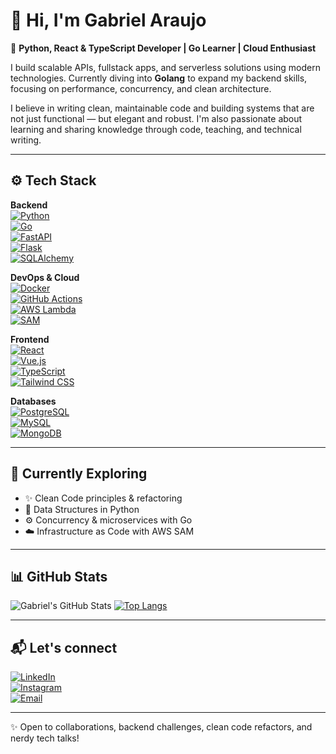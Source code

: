 # 👋 Hi, I'm Gabriel Araujo

🐍 **Python, React & TypeScript Developer | Go Learner | Cloud Enthusiast**  

I build scalable APIs, fullstack apps, and serverless solutions using modern technologies. Currently diving into **Golang** to expand my backend skills, focusing on performance, concurrency, and clean architecture.

I believe in writing clean, maintainable code and building systems that are not just functional — but elegant and robust. I'm also passionate about learning and sharing knowledge through code, teaching, and technical writing.

---

## ⚙️ Tech Stack

**Backend**  
[![Python](https://img.shields.io/badge/-Python-blue?style=flat&logo=python&logoColor=white)]()  
[![Go](https://img.shields.io/badge/-Go-00ADD8?style=flat&logo=go&logoColor=white)]()  
[![FastAPI](https://img.shields.io/badge/-FastAPI-009688?style=flat&logo=fastapi&logoColor=white)]()  
[![Flask](https://img.shields.io/badge/-Flask-000000?style=flat&logo=flask&logoColor=white)]()  
[![SQLAlchemy](https://img.shields.io/badge/-SQLAlchemy-red?style=flat&logo=sqlalchemy&logoColor=white)]()

**DevOps & Cloud**  
[![Docker](https://img.shields.io/badge/-Docker-2496ED?style=flat&logo=docker&logoColor=white)]()  
[![GitHub Actions](https://img.shields.io/badge/-GitHub%20Actions-2088FF?style=flat&logo=githubactions&logoColor=white)]()  
[![AWS Lambda](https://img.shields.io/badge/-AWS_Lambda-FF9900?style=flat&logo=awslambda&logoColor=white)]()  
[![SAM](https://img.shields.io/badge/-AWS%20SAM-232F3E?style=flat&logo=amazonaws&logoColor=white)]()

**Frontend**  
[![React](https://img.shields.io/badge/-React-61DAFB?style=flat&logo=react&logoColor=white)]()  
[![Vue.js](https://img.shields.io/badge/-Vue.js-4FC08D?style=flat&logo=vue.js&logoColor=white)]()  
[![TypeScript](https://img.shields.io/badge/-TypeScript-3178C6?style=flat&logo=typescript&logoColor=white)]()  
[![Tailwind CSS](https://img.shields.io/badge/-TailwindCSS-38B2AC?style=flat&logo=tailwind-css&logoColor=white)]()

**Databases**  
[![PostgreSQL](https://img.shields.io/badge/-PostgreSQL-336791?style=flat&logo=postgresql&logoColor=white)]()  
[![MySQL](https://img.shields.io/badge/-MySQL-4479A1?style=flat&logo=mysql&logoColor=white)]()  
[![MongoDB](https://img.shields.io/badge/-MongoDB-47A248?style=flat&logo=mongodb&logoColor=white)]()

---

## 🚀 Currently Exploring

- ✨ Clean Code principles & refactoring
- 🧠 Data Structures in Python
- ⚙️ Concurrency & microservices with Go
- ☁️ Infrastructure as Code with AWS SAM

---

## 📊 GitHub Stats

![Gabriel's GitHub Stats](https://github-readme-stats.vercel.app/api?username=gbmsaraujo&show_icons=true&theme=radical)
[![Top Langs](https://github-readme-stats.vercel.app/api/top-langs/?username=gbmsaraujo&layout=compact&theme=radical)](https://github.com/gbmsaraujo/)

---

## 📬 Let's connect

[![LinkedIn](https://img.shields.io/badge/-LinkedIn-0077B5?style=flat&logo=linkedin&logoColor=white)](https://www.linkedin.com/in/gbmsaraujo/)  
[![Instagram](https://img.shields.io/badge/-@odevgateiro-E4405F?style=flat&logo=instagram&logoColor=white)](https://www.instagram.com/odevgateiro/)  
[![Email](https://img.shields.io/badge/-Email-D14836?style=flat&logo=gmail&logoColor=white)](mailto:gbmsaraujo@gmail.com)

---

✨ Open to collaborations, backend challenges, clean code refactors, and nerdy tech talks!

